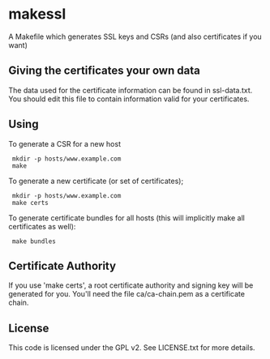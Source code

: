 # makessl

A Makefile which generates SSL keys and CSRs (and also certificates if you want)

## Giving the certificates your own data

The data used for the certificate information can be found in
ssl-data.txt.  You should edit this file to contain information valid
for your certificates.

## Using

To generate a CSR for a new host

     mkdir -p hosts/www.example.com
     make

To generate a new certificate (or set of certificates);

     mkdir -p hosts/www.example.com
     make certs

To generate certificate bundles for all hosts (this will implicitly make all certificates as well):

     make bundles

## Certificate Authority

If you use 'make certs', a root certificate authority and signing key
will be generated for you. You'll need the file ca/ca-chain.pem as a
certificate chain.

## License

This code is licensed under the GPL v2.  See LICENSE.txt for more details.